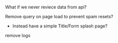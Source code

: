 What if we never reviece data from api?

Remove query on page load to prevent spam resets?
 - Instead have a simple Title/Form splash page?

remove logs